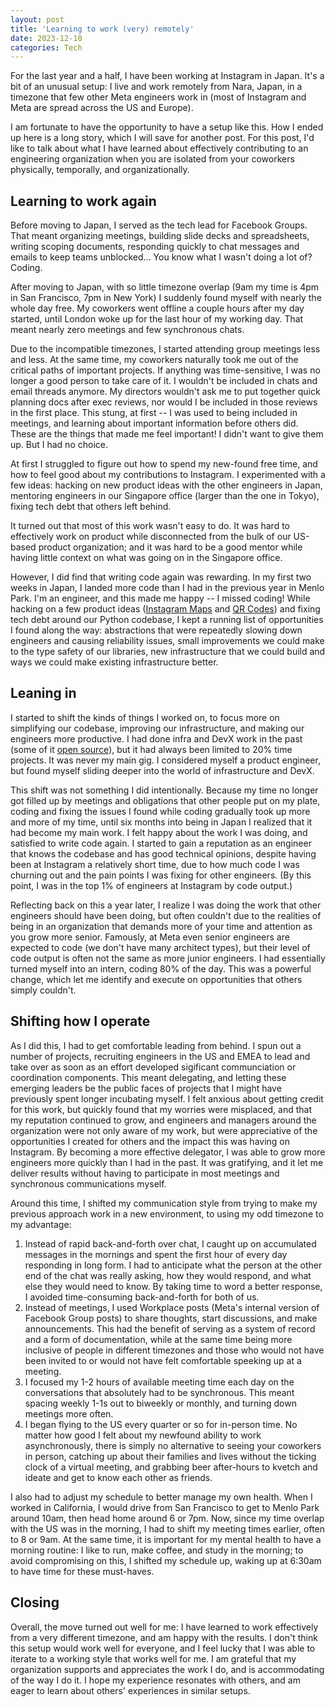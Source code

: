 ```yaml
---
layout: post
title: 'Learning to work (very) remotely'
date: 2023-12-10
categories: Tech
---
```


For the last year and a half, I have been working at Instagram in Japan. It's a bit of an unusual setup: I live and work remotely from Nara, Japan, in a timezone that few other Meta engineers work in (most of Instagram and Meta are spread across the US and Europe).

I am fortunate to have the opportunity to have a setup like this. How I ended up here is a long story, which I will save for another post. For this post, I'd like to talk about what I have learned about effectively contributing to an engineering organization when you are isolated from your coworkers physically, temporally, and organizationally.

## Learning to work again

Before moving to Japan, I served as the tech lead for Facebook Groups. That meant organizing meetings, building slide decks and spreadsheets, writing scoping documents, responding quickly to chat messages and emails to keep teams unblocked... You know what I wasn't doing a lot of? Coding.

After moving to Japan, with so little timezone overlap (9am my time is 4pm in San Francisco, 7pm in New York) I suddenly found myself with nearly the whole day free. My coworkers went offline a couple hours after my day started, until London woke up for the last hour of my working day. That meant nearly zero meetings and few synchronous chats.

Due to the incompatible timezones, I started attending group meetings less and less. At the same time, my coworkers naturally took me out of the critical paths of important projects. If anything was time-sensitive, I was no longer a good person to take care of it. I wouldn't be included in chats and email threads anymore. My directors wouldn't ask me to put together quick planning docs after exec reviews, nor would I be included in those reviews in the first place. This stung, at first -- I was used to being included in meetings, and learning about important information before others did. These are the things that made me feel important! I didn't want to give them up. But I had no choice.

At first I struggled to figure out how to spend my new-found free time, and how to feel good about my contributions to Instagram. I experimented with a few ideas: hacking on new product ideas with the other engineers in Japan, mentoring engineers in our Singapore office (larger than the one in Tokyo), fixing tech debt that others left behind.

It turned out that most of this work wasn't easy to do. It was hard to effectively work on product while disconnected from the bulk of our US-based product organization; and it was hard to be a good mentor while having little context on what was going on in the Singapore office.

However, I did find that writing code again was rewarding. In my first two weeks in Japan, I landed more code than I had in the previous year in Menlo Park. I'm an engineer, and this made me happy -- I missed coding! While hacking on a few product ideas ([Instagram Maps](https://techcrunch.com/2022/07/19/instagram-new-searchable-map-experience/) and [QR Codes](https://mashable.com/article/qr-code-instagram)) and fixing tech debt around our Python codebase, I kept a running list of opportunities I found along the way: abstractions that were repeatedly slowing down engineers and causing reliability issues, small improvements we could make to the type safety of our libraries, new infrastructure that we could build and ways we could make existing infrastructure better.

## Leaning in

I started to shift the kinds of things I worked on, to focus more on simplifying our codebase, improving our infrastructure, and making our engineers more productive. I had done infra and DevX work in the past (some of it [open source](https://github.com/bcherny)), but it had always been limited to 20% time projects. It was never my main gig. I considered myself a product engineer, but found myself sliding deeper into the world of infrastructure and DevX.

This shift was not something I did intentionally. Because my time no longer got filled up by meetings and obligations that other people put on my plate, coding and fixing the issues I found while coding gradually took up more and more of my time, until six months into being in Japan I realized that it had become my main work. I felt happy about the work I was doing, and satisfied to write code again. I started to gain a reputation as an engineer that knows the codebase and has good technical opinions, despite having been at Instagram a relatively short time, due to how much code I was churning out and the pain points I was fixing for other engineers. (By this point, I was in the top 1% of engineers at Instagram by code output.)

Reflecting back on this a year later, I realize I was doing the work that other engineers should have been doing, but often couldn't due to the realities of being in an organization that demands more of your time and attention as you grow more senior. Famously, at Meta even senior engineers are expected to code (we don't have many architect types), but their level of code output is often not the same as more junior engineers. I had essentially turned myself into an intern, coding 80% of the day. This was a powerful change, which let me identify and execute on opportunities that others simply couldn't.

## Shifting how I operate

As I did this, I had to get comfortable leading from behind. I spun out a number of projects, recruiting engineers in the US and EMEA to lead and take over as soon as an effort developed sigificant communciation or coordination components. This meant delegating, and letting these emerging leaders be the public faces of projects that I might have previously spent longer incubating myself. I felt anxious about getting credit for this work, but quickly found that my worries were misplaced, and that my reputation continued to grow, and engineers and managers around the organization were not only aware of my work, but were appreciative of the opportunities I created for others and the impact this was having on Instagram. By becoming a more effective delegator, I was able to grow more engineers more quickly than I had in the past. It was gratifying, and it let me deliver results without having to participate in most meetings and synchronous communications myself.

Around this time, I shifted my communication style from trying to make my previous approach work in a new environment, to using my odd timezone to my advantage:

1. Instead of rapid back-and-forth over chat, I caught up on accumulated messages in the mornings and spent the first hour of every day responding in long form. I had to anticipate what the person at the other end of the chat was really asking, how they would respond, and what else they would need to know. By taking time to word a better response, I avoided time-consuming back-and-forth for both of us.
2. Instead of meetings, I used Workplace posts (Meta's internal version of Facebook Group posts) to share thoughts, start discussions, and make announcements. This had the benefit of serving as a system of record and a form of documentation, while at the same time being more inclusive of people in different timezones and those who would not have been invited to or would not have felt comfortable speeking up at a meeting.
3. I focused my 1-2 hours of available meeting time each day on the conversations that absolutely had to be synchronous. This meant spacing weekly 1-1s out to biweekly or monthly, and turning down meetings more often.
4. I began flying to the US every quarter or so for in-person time. No matter how good I felt about my newfound ability to work asynchronously, there is simply no alternative to seeing your coworkers in person, catching up about their families and lives without the ticking clock of a virtual meeting, and grabbing beer after-hours to kvetch and ideate and get to know each other as friends.

I also had to adjust my schedule to better manage my own health. When I worked in California, I would drive from San Francisco to get to Menlo Park around 10am, then head home around 6 or 7pm. Now, since my time overlap with the US was in the morning, I had to shift my meeting times earlier, often to 8 or 9am. At the same time, it is important for my mental health to have a morning routine: I like to run, make coffee, and study in the morning; to avoid compromising on this, I shifted my schedule up, waking up at 6:30am to have time for these must-haves.

## Closing

Overall, the move turned out well for me: I have learned to work effectively from a very different timezone, and am happy with the results. I don't think this setup would work well for everyone, and I feel lucky that I was able to iterate to a working style that works well for me. I am grateful that my organization supports and appreciates the work I do, and is accommodating of the way I do it. I hope my experience resonates with others, and am eager to learn about others' experiences in similar setups.

